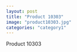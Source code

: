```yaml
---
layout: post
title: "Product 10303"
image: "product10303.jpg"
categories: "category1"
---
```

Product 10303
